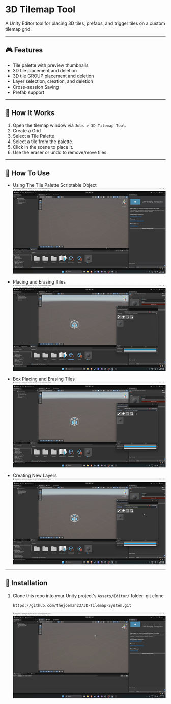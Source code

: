 # 3D Tilemap Tool

A Unity Editor tool for placing 3D tiles, prefabs, and trigger tiles on a custom tilemap grid.

---

## 🎮 Features

- Tile palette with preview thumbnails
- 3D tile placement and deletion
- 3D tile GROUP placement and deletion
- Layer selection, creation, and deletion
- Cross-session Saving
- Prefab support

---

## 🧠 How It Works

1. Open the tilemap window via `Jobs > 3D Tilemap Tool`.
2. Create a Grid
3. Select a Tile Palette
4. Select a tile from the palette.
5. Click in the scene to place it.
6. Use the eraser or undo to remove/move tiles.

---

## 📸 How To Use

- Using The Tile Palette Scriptable Object
![Using The Tilepalette](Docs/UsingTilepalette.gif)


- Placing and Erasing Tiles
![Placing and Erasing Tiles](Docs/PaintAndErase.gif)


- Box Placing and Erasing Tiles
![Placing and Erasing Tiles](Docs/GroupPaintAndErase.gif)


- Creating New Layers
![Placing and Erasing Tiles](Docs/UsingLayerSystem.gif)


---

## 🔧 Installation

1. Clone this repo into your Unity project's `Assets/Editor/` folder:
   git clone
   ```bash
   https://github.com/thejoeman23/3D-Tilemap-System.git
   ```
   ![Placing and Erasing Tiles](Docs/InstallPackage.gif)
